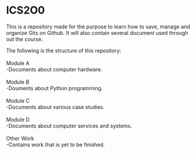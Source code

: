 # ICS2O0
This is a repository made for the purpose to learn how to save, manage and organize Gits on Github.
It will also contain several document used through out the course.

The following is the structure of this repository:<br />
<br />
Module A<br />
  -Documents about computer hardware.<br /><br />
Module B<br />
  -Douments about Python programming.<br /><br />
Module C<br />
  -Documents about various case studies.<br /><br />
Module D<br />
  -Documents about computer services and systems.<br /><br />
Other Work<br />
  -Contains work that is yet to be finished.

